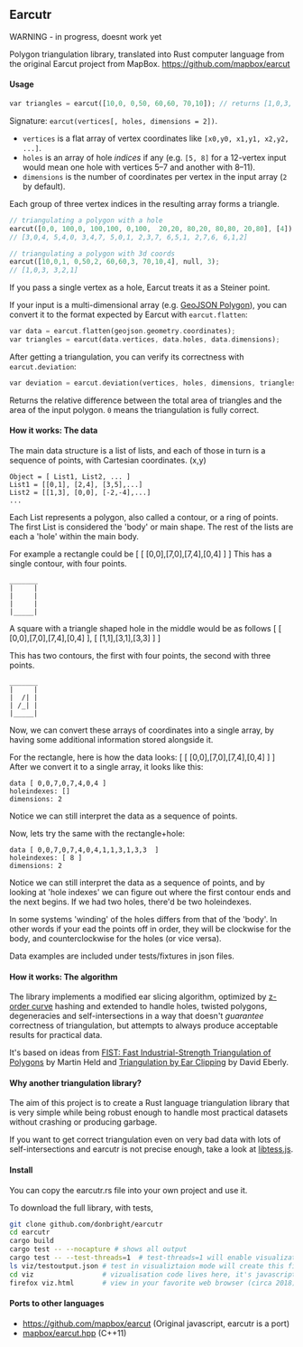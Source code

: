 ## Earcutr

WARNING - in progress, doesnt work yet

Polygon triangulation library, translated into Rust computer language from
the original Earcut project from MapBox. https://github.com/mapbox/earcut

#### Usage

```rust
var triangles = earcut([10,0, 0,50, 60,60, 70,10]); // returns [1,0,3, 3,2,1]
```

Signature: `earcut(vertices[, holes, dimensions = 2])`.

* `vertices` is a flat array of vertex coordinates like `[x0,y0, x1,y1, x2,y2, ...]`.
* `holes` is an array of hole _indices_ if any
  (e.g. `[5, 8]` for a 12-vertex input would mean one hole with vertices 5&ndash;7 and another with 8&ndash;11).
* `dimensions` is the number of coordinates per vertex in the input array (`2` by default).

Each group of three vertex indices in the resulting array forms a triangle.

```rust
// triangulating a polygon with a hole
earcut([0,0, 100,0, 100,100, 0,100,  20,20, 80,20, 80,80, 20,80], [4]);
// [3,0,4, 5,4,0, 3,4,7, 5,0,1, 2,3,7, 6,5,1, 2,7,6, 6,1,2]

// triangulating a polygon with 3d coords
earcut([10,0,1, 0,50,2, 60,60,3, 70,10,4], null, 3);
// [1,0,3, 3,2,1]
```

If you pass a single vertex as a hole, Earcut treats it as a Steiner point.

If your input is a multi-dimensional array (e.g. [GeoJSON Polygon](http://geojson.org/geojson-spec.html#polygon)),
you can convert it to the format expected by Earcut with `earcut.flatten`:

```rust
var data = earcut.flatten(geojson.geometry.coordinates);
var triangles = earcut(data.vertices, data.holes, data.dimensions);
```

After getting a triangulation, you can verify its correctness with `earcut.deviation`:

```rust
var deviation = earcut.deviation(vertices, holes, dimensions, triangles);
```

Returns the relative difference between the total area of triangles and the area of the input polygon.
`0` means the triangulation is fully correct.

#### How it works: The data

The main data structure is a list of lists, and each of those in turn is 
a sequence of points, with Cartesian coordinates. (x,y)

    Object = [ List1, List2, ... ]
    List1 = [[0,1], [2,4], [3,5],...]
    List2 = [[1,3], [0,0], [-2,-4],...]
    ...

Each List represents a polygon, also called a contour, or a ring of 
points. The first List is considered the 'body' or main shape. The rest 
of the lists are each a 'hole' within the main body.

For example a rectangle could be [ [ [0,0],[7,0],[7,4],[0,4] ] ]
This has a single contour, with four points.

    _______
    |     |
    |     |
    |     |
    |_____|
 
A square with a triangle shaped hole in the middle would be as follows
[ [ [0,0],[7,0],[7,4],[0,4] ],
  [ [1,1],[3,1],[3,3] ] ]

This has two contours, the first with four points, the second with three points.

    _______
    |     |
    |  /| |
    | /_| |
    |_____|

Now, we can convert these arrays of coordinates into a single array, by 
having some additional information stored alongside it.

For the rectangle, here is how the data looks: [ [ [0,0],[7,0],[7,4],[0,4] ] ]
After we convert it to a single array, it looks like this:

    data [ 0,0,7,0,7,4,0,4 ]
    holeindexes: []
    dimensions: 2

Notice we can still interpret the data as a sequence of points.

Now, lets try the same with the rectangle+hole:

    data [ 0,0,7,0,7,4,0,4,1,1,3,1,3,3  ]
    holeindexes: [ 8 ]
    dimensions: 2

Notice we can still interpret the data as a sequence of points,
and by looking at 'hole indexes' we can figure out where the first contour
ends and the next begins. If we had two holes, there'd be two holeindexes.

In some systems 'winding' of the holes differs from that of the 'body'. In
other words if your ead the points off in order, they will be clockwise
for the body, and counterclockwise for the holes (or vice versa).

Data examples are included under tests/fixtures in json files.

#### How it works: The algorithm

The library implements a modified ear slicing algorithm,
optimized by [z-order curve](http://en.wikipedia.org/wiki/Z-order_curve) hashing
and extended to handle holes, twisted polygons, degeneracies and self-intersections
in a way that doesn't _guarantee_ correctness of triangulation,
but attempts to always produce acceptable results for practical data.

It's based on ideas from
[FIST: Fast Industrial-Strength Triangulation of Polygons](http://www.cosy.sbg.ac.at/~held/projects/triang/triang.html) by Martin Held
and [Triangulation by Ear Clipping](http://www.geometrictools.com/Documentation/TriangulationByEarClipping.pdf) by David Eberly.

#### Why another triangulation library?

The aim of this project is to create a Rust language triangulation 
library that is very simple while being robust enough to handle most 
practical datasets without crashing or producing garbage.

If you want to get correct triangulation even on very bad data with lots of self-intersections
and earcutr is not precise enough, take a look at [libtess.js](https://github.com/brendankenny/libtess.js).

#### Install

You can copy the earcutr.rs file into your own project and use it.

To download the full library, with tests,

```bash
git clone github.com/donbright/earcutr
cd earcutr
cargo build
cargo test -- --nocapture # shows all output
cargo test -- --test-threads=1  # test-threads=1 will enable visualization
ls viz/testoutput.json # test in visualiztaion mode will create this file
cd viz                 # vizualisation code lives here, it's javascript/html
firefox viz.html       # view in your favorite web browser (circa 2018)
```

#### Ports to other languages

- https://github.com/mapbox/earcut (Original javascript, earcutr is a port)
- [mapbox/earcut.hpp](https://github.com/mapbox/earcut.hpp) (C++11)
